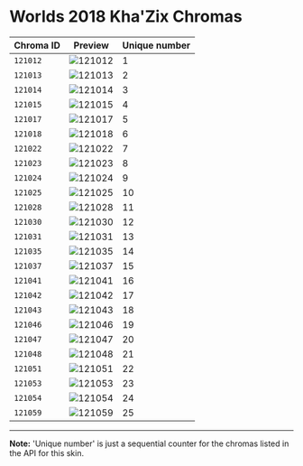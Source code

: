 # Worlds 2018 Kha'Zix Chromas

| Chroma ID | Preview | Unique number |
|---|---|---|
| `121012` | ![121012](https://raw.communitydragon.org/latest/plugins/rcp-be-lol-game-data/global/default/v1/champion-chroma-images/121/121012.png) | 1 |
| `121013` | ![121013](https://raw.communitydragon.org/latest/plugins/rcp-be-lol-game-data/global/default/v1/champion-chroma-images/121/121013.png) | 2 |
| `121014` | ![121014](https://raw.communitydragon.org/latest/plugins/rcp-be-lol-game-data/global/default/v1/champion-chroma-images/121/121014.png) | 3 |
| `121015` | ![121015](https://raw.communitydragon.org/latest/plugins/rcp-be-lol-game-data/global/default/v1/champion-chroma-images/121/121015.png) | 4 |
| `121017` | ![121017](https://raw.communitydragon.org/latest/plugins/rcp-be-lol-game-data/global/default/v1/champion-chroma-images/121/121017.png) | 5 |
| `121018` | ![121018](https://raw.communitydragon.org/latest/plugins/rcp-be-lol-game-data/global/default/v1/champion-chroma-images/121/121018.png) | 6 |
| `121022` | ![121022](https://raw.communitydragon.org/latest/plugins/rcp-be-lol-game-data/global/default/v1/champion-chroma-images/121/121022.png) | 7 |
| `121023` | ![121023](https://raw.communitydragon.org/latest/plugins/rcp-be-lol-game-data/global/default/v1/champion-chroma-images/121/121023.png) | 8 |
| `121024` | ![121024](https://raw.communitydragon.org/latest/plugins/rcp-be-lol-game-data/global/default/v1/champion-chroma-images/121/121024.png) | 9 |
| `121025` | ![121025](https://raw.communitydragon.org/latest/plugins/rcp-be-lol-game-data/global/default/v1/champion-chroma-images/121/121025.png) | 10 |
| `121028` | ![121028](https://raw.communitydragon.org/latest/plugins/rcp-be-lol-game-data/global/default/v1/champion-chroma-images/121/121028.png) | 11 |
| `121030` | ![121030](https://raw.communitydragon.org/latest/plugins/rcp-be-lol-game-data/global/default/v1/champion-chroma-images/121/121030.png) | 12 |
| `121031` | ![121031](https://raw.communitydragon.org/latest/plugins/rcp-be-lol-game-data/global/default/v1/champion-chroma-images/121/121031.png) | 13 |
| `121035` | ![121035](https://raw.communitydragon.org/latest/plugins/rcp-be-lol-game-data/global/default/v1/champion-chroma-images/121/121035.png) | 14 |
| `121037` | ![121037](https://raw.communitydragon.org/latest/plugins/rcp-be-lol-game-data/global/default/v1/champion-chroma-images/121/121037.png) | 15 |
| `121041` | ![121041](https://raw.communitydragon.org/latest/plugins/rcp-be-lol-game-data/global/default/v1/champion-chroma-images/121/121041.png) | 16 |
| `121042` | ![121042](https://raw.communitydragon.org/latest/plugins/rcp-be-lol-game-data/global/default/v1/champion-chroma-images/121/121042.png) | 17 |
| `121043` | ![121043](https://raw.communitydragon.org/latest/plugins/rcp-be-lol-game-data/global/default/v1/champion-chroma-images/121/121043.png) | 18 |
| `121046` | ![121046](https://raw.communitydragon.org/latest/plugins/rcp-be-lol-game-data/global/default/v1/champion-chroma-images/121/121046.png) | 19 |
| `121047` | ![121047](https://raw.communitydragon.org/latest/plugins/rcp-be-lol-game-data/global/default/v1/champion-chroma-images/121/121047.png) | 20 |
| `121048` | ![121048](https://raw.communitydragon.org/latest/plugins/rcp-be-lol-game-data/global/default/v1/champion-chroma-images/121/121048.png) | 21 |
| `121051` | ![121051](https://raw.communitydragon.org/latest/plugins/rcp-be-lol-game-data/global/default/v1/champion-chroma-images/121/121051.png) | 22 |
| `121053` | ![121053](https://raw.communitydragon.org/latest/plugins/rcp-be-lol-game-data/global/default/v1/champion-chroma-images/121/121053.png) | 23 |
| `121054` | ![121054](https://raw.communitydragon.org/latest/plugins/rcp-be-lol-game-data/global/default/v1/champion-chroma-images/121/121054.png) | 24 |
| `121059` | ![121059](https://raw.communitydragon.org/latest/plugins/rcp-be-lol-game-data/global/default/v1/champion-chroma-images/121/121059.png) | 25 |

---

**Note:** 'Unique number' is just a sequential counter for the chromas listed in the API for this skin.